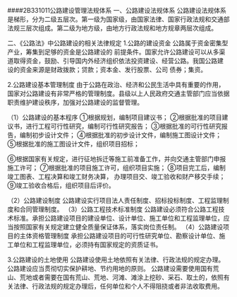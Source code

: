 ####2B331011公路建设管理法规体系
一、公路建设法规体系
公路建设法规体系是梯形，分为二级五层次。第一级为国家级，由国家法律、国家行政法规和交通部法规三层次组成。第二级为地方级，由地方行政法规和地方规章两层次组成。

二、《公路法》中公路建设的相关法律规定
1.公路的建设资金
公路属于资金密集型产业，筹集到足够的资金是公路建设的 前提条件。国家允许公路建设可以从多渠道取得资金，鼓励、引导国内外经济组织依法投资建设、经营公路。我国公路建 设的资金来源是财政拨款；贷款；资本金、发行股票、公司 债券；集资。

2.公路建设基本管理制度
由于公路在政治、经济和公民生活中具有重要的作用，国家对公路建设有非常严格的管理制度。县级以上人民政府交通主管部门应当依据职责维护建设秩序，加强对公路建设的监督管理。

（1）公路建设的基本程序
①根据规划，编制项目建议书；
②根据批准的项目建议书，进行工程可行性研究，编制可行性研究报告；
③根据批准的可行性研究报告，编制初步设计文件；
④根据批准的初步设计文件，编制施工图设计文件；
⑤根据批准的施工图设计文件，组织项目招标；

⑥根据国家有关规定，进行征地拆迁等施工前准备工作，并向交通主管部门申报施工许可；
⑦根据批准的项目施工许可，组织项目实施；
⑧项目完工后，编制竣工图表、工程决算和竣工财务决算， 办理项目交、竣工验收和财产移交手续；
⑨竣工验收合格后，组织项目后评价。

（2）公路建设制度
公路建设实行项目法人责任制度、招标投标制度、工程监理制度和合同管理制度。
（3）公路工程技术标准制度
公路建设必须符合公路工程技术标准。承担公路建设项目的建设单位、设计单位、施工单位和工程监理单位，应当按照国家有关规定建立健全质量保证体系，落实岗位责任制。
（4）公路建设项目的主体资格管理制度
承担公路建设项目的可行性研究单位、勘察设计单位、施工单位和工程监理单位，必须持有国家规定的资质证书。

3.公路建设的土地使用
公路建设使用土地依照有关法律、行政法规的规定办理。公路建设应当贯彻切实保护耕地、节约用地的原则。
公路建设需要使用国有荒山、荒地或者需要在国有荒山、荒地、河滩、滩涂上挖砂、采石、取土的，依照有关法律、行政法规的规定办理后，任何单位和个人不得阻挠或者非法收取费用。







